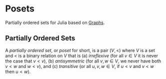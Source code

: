 # Posets
Partially ordered sets for Julia based on [Graphs](https://juliagraphs.org/Graphs.jl/).

## Partially Ordered Sets

A *partially ordered set*, or *poset* for short, is a pair $(V,<)$ where $V$ is a set and
$<$ is a binary relation on $V$ that is
(a) *irreflexive* (for all $v \in V$ it is never the case that $v<v$),
(b) *antisymmetric* (for all $v,w \in V$, we never have both $v<w$ and $w<v$), and
(c) *transitive* (or all $u,v,w \in V$, if $u<v$ and $v<w$ then $u<w$).